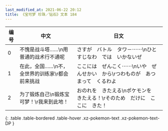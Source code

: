 ```yaml
---
last_modified_at: 2021-06-22 20:12
title: 《宝可梦 珍珠／钻石》文本 184
---
```

| 编号 | 中文 | 日文 |
| ---- | ---- | ---- |
| 0 | 不愧是战斗塔……\n用普通的战术行不通呢 | さすが　バトル　タワ－⋯⋯\nひとすじなわ　では　いかないぜ |
| 1 | 在此，全国……\n不，全世界的训练家\r都会前来挑战 | ここには　ぜんこく⋯⋯\nいや　ぜんせかい　から\rつわものが　あつまって　くるわよ |
| 2 | 为了锻炼自己\n锻炼宝可梦！\r我来到此地！ | おのれを　きたえる\nポケモンを　きたえる！\rそのため　だけに　ここに　きた！ |
{: .table .table-bordered .table-hover .xz-pokemon-text .xz-pokemon-text-DP }